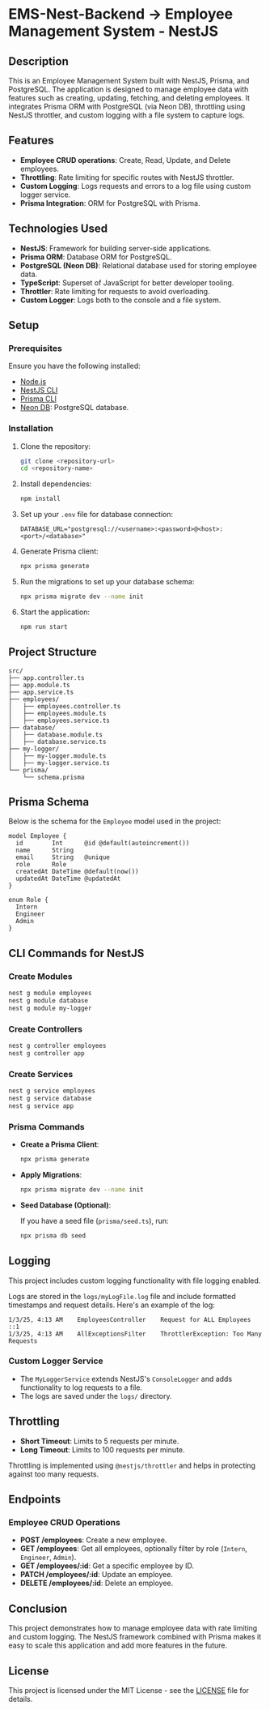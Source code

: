 # EMS-Nest-Backend -> Employee Management System - NestJS

## Description

This is an Employee Management System built with NestJS, Prisma, and PostgreSQL. The application is designed to manage employee data with features such as creating, updating, fetching, and deleting employees. It integrates Prisma ORM with PostgreSQL (via Neon DB), throttling using NestJS throttler, and custom logging with a file system to capture logs.

## Features

- **Employee CRUD operations**: Create, Read, Update, and Delete employees.
- **Throttling**: Rate limiting for specific routes with NestJS throttler.
- **Custom Logging**: Logs requests and errors to a log file using custom logger service.
- **Prisma Integration**: ORM for PostgreSQL with Prisma.

## Technologies Used

- **NestJS**: Framework for building server-side applications.
- **Prisma ORM**: Database ORM for PostgreSQL.
- **PostgreSQL (Neon DB)**: Relational database used for storing employee data.
- **TypeScript**: Superset of JavaScript for better developer tooling.
- **Throttler**: Rate limiting for requests to avoid overloading.
- **Custom Logger**: Logs both to the console and a file system.

## Setup

### Prerequisites

Ensure you have the following installed:

- [Node.js](https://nodejs.org/en/download/)
- [NestJS CLI](https://docs.nestjs.com/)
- [Prisma CLI](https://www.prisma.io/docs/getting-started)
- [Neon DB](https://neon.tech/): PostgreSQL database.

### Installation

1. Clone the repository:

   ```bash
   git clone <repository-url>
   cd <repository-name>
   ```

2. Install dependencies:

   ```bash
   npm install
   ```

3. Set up your `.env` file for database connection:

   ```env
   DATABASE_URL="postgresql://<username>:<password>@<host>:<port>/<database>"
   ```

4. Generate Prisma client:

   ```bash
   npx prisma generate
   ```

5. Run the migrations to set up your database schema:

   ```bash
   npx prisma migrate dev --name init
   ```

6. Start the application:

   ```bash
   npm run start
   ```

## Project Structure

```
src/
├── app.controller.ts
├── app.module.ts
├── app.service.ts
├── employees/
│   ├── employees.controller.ts
│   ├── employees.module.ts
│   ├── employees.service.ts
├── database/
│   ├── database.module.ts
│   ├── database.service.ts
├── my-logger/
│   ├── my-logger.module.ts
│   ├── my-logger.service.ts
└── prisma/
    └── schema.prisma
```

## Prisma Schema

Below is the schema for the `Employee` model used in the project:

```prisma
model Employee {
  id        Int      @id @default(autoincrement())
  name      String
  email     String   @unique
  role      Role
  createdAt DateTime @default(now())
  updatedAt DateTime @updatedAt
}

enum Role {
  Intern
  Engineer
  Admin
}
```

## CLI Commands for NestJS

### Create Modules

```bash
nest g module employees
nest g module database
nest g module my-logger
```

### Create Controllers

```bash
nest g controller employees
nest g controller app
```

### Create Services

```bash
nest g service employees
nest g service database
nest g service app
```

### Prisma Commands

- **Create a Prisma Client**:
  
  ```bash
  npx prisma generate
  ```

- **Apply Migrations**:

  ```bash
  npx prisma migrate dev --name init
  ```

- **Seed Database (Optional)**:

  If you have a seed file (`prisma/seed.ts`), run:

  ```bash
  npx prisma db seed
  ```

## Logging

This project includes custom logging functionality with file logging enabled.

Logs are stored in the `logs/myLogFile.log` file and include formatted timestamps and request details. Here's an example of the log:

```log
1/3/25, 4:13 AM    EmployeesController    Request for ALL Employees    ::1
1/3/25, 4:13 AM    AllExceptionsFilter    ThrottlerException: Too Many Requests
```

### Custom Logger Service

- The `MyLoggerService` extends NestJS's `ConsoleLogger` and adds functionality to log requests to a file.
- The logs are saved under the `logs/` directory.

## Throttling

- **Short Timeout**: Limits to 5 requests per minute.
- **Long Timeout**: Limits to 100 requests per minute.

Throttling is implemented using `@nestjs/throttler` and helps in protecting against too many requests.

## Endpoints

### Employee CRUD Operations

- **POST /employees**: Create a new employee.
- **GET /employees**: Get all employees, optionally filter by role (`Intern`, `Engineer`, `Admin`).
- **GET /employees/:id**: Get a specific employee by ID.
- **PATCH /employees/:id**: Update an employee.
- **DELETE /employees/:id**: Delete an employee.

## Conclusion

This project demonstrates how to manage employee data with rate limiting and custom logging. The NestJS framework combined with Prisma makes it easy to scale this application and add more features in the future.

## License

This project is licensed under the MIT License - see the [LICENSE](LICENSE) file for details.

